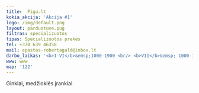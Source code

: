```yaml
---
title: 	Pigu.lt
kokia_akcija: 'Akcija #1'
logo: /img/default.png
layout: parduotuve.pug
filtras: specializuotos
tipas: Specializuotos prekės
tel: +370 639 46358
mail: epastas-robertagald@inbox.lt
darbo_laikas: '<b>I-VI</b>&emsp;1000-1900 <br/> <b>VII</b>&emsp; 1000-1600'
www: www
map: '122'
---
```

Ginklai, medžioklės įrankiai